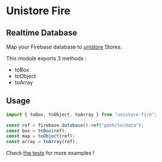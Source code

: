 # Unistore Fire

## Realtime Database

Map your Firebase database to [unistore](https://github.com/developit/unistore#usage) Stores.

This module exports 3 methods :

- toBox
- toObject
- toArray

## Usage

```typescript
import { toBox, toObject, toArray } from "unistore-fire";

const ref = firebase.database().ref("path/to/data");
const box = toBox(ref);
const map = toObject(ref);
const array = toArray(ref);
```

Check [the tests](__tests__) for more examples !
